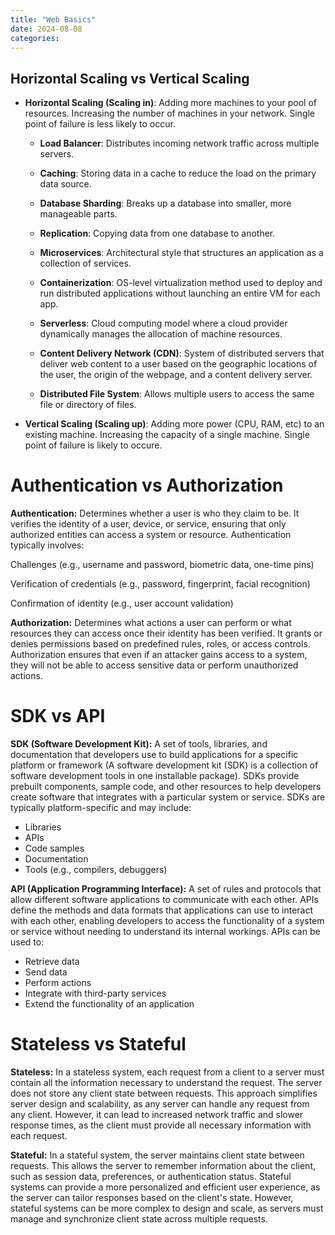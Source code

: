 ```yaml
---
title: "Web Basics"
date: 2024-08-08
categories:
---
```


## Horizontal Scaling vs Vertical Scaling

- **Horizontal Scaling (Scaling in)**: Adding more machines to your pool of resources. Increasing the number of machines in your network. Single point of failure is less likely to occur.

  - **Load Balancer**: Distributes incoming network traffic across multiple servers.

  - **Caching**: Storing data in a cache to reduce the load on the primary data source.

  - **Database Sharding**: Breaks up a database into smaller, more manageable parts.

  - **Replication**: Copying data from one database to another.

  - **Microservices**: Architectural style that structures an application as a collection of services.

  - **Containerization**: OS-level virtualization method used to deploy and run distributed applications without launching an entire VM for each app.

  - **Serverless**: Cloud computing model where a cloud provider dynamically manages the allocation of machine resources.

  - **Content Delivery Network (CDN)**: System of distributed servers that deliver web content to a user based on the geographic locations of the user, the origin of the webpage, and a content delivery server.

  - **Distributed File System**: Allows multiple users to access the same file or directory of files.

- **Vertical Scaling (Scaling up)**: Adding more power (CPU, RAM, etc) to an existing machine. Increasing the capacity of a single machine. Single point of failure is likely to occure.


# Authentication vs Authorization

**Authentication:** Determines whether a user is who they claim to be. It verifies the identity of a user, device, or service, ensuring that only authorized entities can access a system or resource. Authentication typically involves:

Challenges (e.g., username and password, biometric data, one-time pins)

Verification of credentials (e.g., password, fingerprint, facial recognition)

Confirmation of identity (e.g., user account validation)

**Authorization:** Determines what actions a user can perform or what resources they can access once their identity has been verified. It grants or denies permissions based on predefined rules, roles, or access controls. Authorization ensures that even if an attacker gains access to a system, they will not be able to access sensitive data or perform unauthorized actions.

# SDK vs API

**SDK (Software Development Kit):** A set of tools, libraries, and documentation that developers use to build applications for a specific platform or framework (A software development kit (SDK) is a collection of software development tools in one installable package). SDKs provide prebuilt components, sample code, and other resources to help developers create software that integrates with a particular system or service. SDKs are typically platform-specific and may include:

  - Libraries
  - APIs
  - Code samples
  - Documentation
  - Tools (e.g., compilers, debuggers)

**API (Application Programming Interface):** A set of rules and protocols that allow different software applications to communicate with each other. APIs define the methods and data formats that applications can use to interact with each other, enabling developers to access the functionality of a system or service without needing to understand its internal workings. APIs can be used to:

  - Retrieve data
  - Send data
  - Perform actions
  - Integrate with third-party services
  - Extend the functionality of an application


# Stateless vs Stateful

**Stateless:** In a stateless system, each request from a client to a server must contain all the information necessary to understand the request. The server does not store any client state between requests. This approach simplifies server design and scalability, as any server can handle any request from any client. However, it can lead to increased network traffic and slower response times, as the client must provide all necessary information with each request.

**Stateful:** In a stateful system, the server maintains client state between requests. This allows the server to remember information about the client, such as session data, preferences, or authentication status. Stateful systems can provide a more personalized and efficient user experience, as the server can tailor responses based on the client's state. However, stateful systems can be more complex to design and scale, as servers must manage and synchronize client state across multiple requests.
